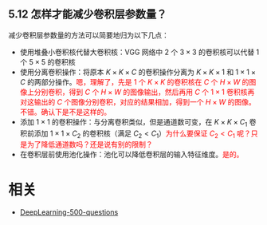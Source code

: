 

## 5.12 怎样才能减少卷积层参数量？

减少卷积层参数量的方法可以简要地归为以下几点：

- 使用堆叠小卷积核代替大卷积核：VGG 网络中 2 个 $3\times 3$ 的卷积核可以代替 1 个 $5\times 5$ 的卷积核
- 使用分离卷积操作：将原本 $K\times K\times C$ 的卷积操作分离为 $K\times K\times 1$ 和 $1\times1\times C$ 的两部分操作。<span style="color:red;">嗯，理解了，先是 $1$ 个 $K\times K$ 的卷积核在 $C$ 个 $H \times W$ 的图像上分别卷积，得到 $C$ 个 $H \times W$ 的图像输出，然后再用 $C$ 个 $1\times1$ 卷积核再对这输出的 $C$ 个图像分别卷积，对应的结果相加，得到一个 $H \times W$ 的图像。不错。确认下是不是这样的。</span>
- 添加 $1\times 1$ 的卷积操作：与分离卷积类似，但是通道数可变，在 $K\times K\times C_1$ 卷积前添加 $1\times1\times C_2$ 的卷积核（满足 $C_2 <C_1$）<span style="color:red;">为什么要保证 $C_2 <C_1$ 呢？只是为了降低通道数吗？还是说有别的限制？</span>
- 在卷积层前使用池化操作：池化可以降低卷积层的输入特征维度。<span style="color:red;">是的。</span>









# 相关

- [DeepLearning-500-questions](https://github.com/scutan90/DeepLearning-500-questions)
